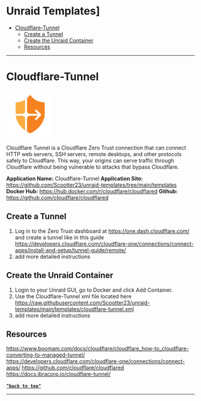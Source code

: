 # Unraid Templates]
- [Cloudflare-Tunnel](#cloudflare-tunnel)
  * [Create a Tunnel](#create-a-tunnel)
  * [Create the Unraid Container](#create-the-unraid-container)
  * [Resources](#resources)
----
# Cloudflare-Tunnel
![Cloudflare-Tunnel](https://raw.githubusercontent.com/Scootter23/unraid-templates/main/templates/img/cloudflare-zero-trust.png)

Cloudflare Tunnel is a Cloudflare Zero Trust connection that can connect HTTP web servers, SSH servers, remote desktops, and other protocols safely to Cloudflare. This way, your origins can serve traffic through Cloudflare without being vulnerable to attacks that bypass Cloudflare.

**Application Name:** Cloudflare-Tunnel
**Application Site:** https://github.com/Scootter23/unraid-templates/tree/main/templates
**Docker Hub:** https://hub.docker.com/r/cloudflare/cloudflared
**Github:** https://github.com/cloudflare/cloudflared

## Create a Tunnel
1. Log in to the Zero Trust dashboard at https://one.dash.cloudflare.com/ and create a tunnel like in this guide https://developers.cloudflare.com/cloudflare-one/connections/connect-apps/install-and-setup/tunnel-guide/remote/
2. add more detailed instructions
## Create the Unraid Container
1. Login to your Unraid GUI, go to Docker and click Add Container.
2. Use the Cloudflare-Tunnel xml file located here https://raw.githubusercontent.com/Scootter23/unraid-templates/main/templates/cloudflare-tunnel.xml
3. add more detailed instructions

## Resources
https://www.boomam.com/docs/cloudflare/cloudflare_how-to_cloudflare-converting-to-managed-tunnel/
https://developers.cloudflare.com/cloudflare-one/connections/connect-apps/
https://github.com/cloudflare/cloudflared
https://docs.ibracorp.io/cloudflare-tunnel/

**[`^back to top^`](#unraid-templates)**

----
